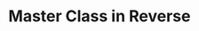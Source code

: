---
ee_id_thing: '66'
site: '1'
type: '2'
inv_num: 2010-054
url: 2010-054-master-class-in-reverse
title: Master Class in Reverse
year: '2010'
display_year: '2010'
medium: Performance done in collaboration with the University of Michigan Digital
  Music Ensemble under the direction of Steve Rush
dims: ''
pitch: "​Performance for unknown electronics"
ps: ''
live_url: ''
related: ''
youtube: ''
related_code: ''
imgs: master-class-2010-054-performance-3-database-AK.jpg
subheading: ''
download: ''
add_credit: ''
commission: ''
layout: things-i-made
---